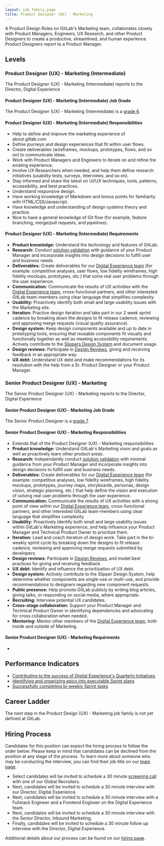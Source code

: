 ```yaml
---
layout: job_family_page
title: Product Designer (UX) - Marketing
---
```

 
A Product Design Roles on GitLab's Marketing team, collaborates closely with Product Managers, Engineers, UX Research, and other Product Designers to create a productive, streamlined, and human experience. Product Designers report to a Product Manager.

## Levels

### Product Designer (UX) - Marketing (Intermediate)

The Product Designer (UX) - Marketing (Intermediate) reports to the Director, Digital Experience

#### Product Designer (UX) - Marketing (Intermediate) Job Grade

The Product Designer (UX) - Marketing (Intermediate) is a [grade 6](/handbook/total-rewards/compensation/compensation-calculator/#gitlab-job-grades).

#### Product Designer (UX) - Marketing (Intermediate) Responsibilities

* Help to define and improve the marketing experience of about.gitlab.com
* Define journeys and design experiences that fit within user flows.
* Create deliverables (wireframes, mockups, prototypes, flows, and so on) to communicate ideas.
* Work with Product Managers and Engineers to iterate on and refine the existing experience.
* Involve UX Researchers when needed, and help them define research initiatives (usability tests, surveys, interviews, and so on).
* Stay informed and share the latest on UI/UX techniques, tools, patterns, accessibility, and best practices.
* Understand responsive design.
* Have working knowledge of Markdown and bonus points for familiarity with HTML/CSS/Javascript.
* Have knowledge and understanding of design systems theory and practice.
* Nice to have a general knowledge of Git flow (for example, feature branching, merge/pull requests, and pipelines).

#### Product Designer (UX) - Marketing (Intermediate) Requirements

* **Product knowledge:** Understand the technology and features of GitLab.
* **Research:** Conduct [solution validation](/handbook/product-development-flow/#validation-phase-4-solution-validation) with guidance of your Product Manager and incorporate insights into design decisions to fulfill user and business needs.
* **Deliverables:** Create deliverables for our [Digital Experience team](/handbook/marketing/inbound-marketing/digital-experience/) (for example: competitive analyses, user flows, low fidelity wireframes, high fidelity mockups, prototypes, etc.) that solve real user problems through the user experience.
* **Communication:** Communicate the results of UX activities with the [Digital Experience team](/handbook/marketing/inbound-marketing/digital-experience/), cross-functional partners, and other interested GitLab team-members using clear language that simplifies complexity.
* **Usability:** Proactively identify both small and large usability issues with the Marketing site.
* **Iteration:** Practice design iteration and take part in our 2 week sprint cadence by breaking down the designs to fit release cadence, reviewing and approving merge requests (visual quality assurance).
* **Design system:** Keep design components available and up to date in prototyping tools, ensuring that reusable components fit visually and functionally together as well as meeting accessibility requirements. Actively contribute to the [Slippers Design System](https://gitlab-com.gitlab.io/marketing/inbound-marketing/slippers-ui/) and document usage.
* **Design reviews:** Participate in [Design Reviews](/handbook/product/ux/product-designer/#design-reviews), giving and receiving feedback in an appropriate way.
* **UX debt:** Understand UX debt and make recommendations for its resolution with the help from a Sr. Product Designer or your Product Manager.

### Senior Product Designer (UX) - Marketing

The Senior Product Designer (UX) - Marketing reports to the Director, Digital Experience

#### Senior Product Designer (UX) - Marketing Job Grade

The Senior Product Designer is a [grade 7](/handbook/total-rewards/compensation/compensation-calculator/#gitlab-job-grades).

#### Senior Product Designer (UX) - Marketing Responsibilities

* Extends that of the Product Designer (UX) - Marketing responsibilities
* **Product knowledge:** Understand GitLab's Marketing vison and goals as well as proactively learn other product areas.
* **Research:** Independently conduct [solution validation](/handbook/product-development-flow/#validation-phase-4-solution-validation) with minimal guidance from your Product Manager and incorporate insights into design decisions to fulfill user and business needs.
* **Deliverables:** Create deliverables for our [Digital Experience team](/handbook/marketing/inbound-marketing/digital-experience/) (for example: competitive analyses, low fidelity wireframes, high fidelity mockups, prototypes, journey maps, storyboards, personas, design vision, strategic planning, etc.) that help define the vision and execution of solving real user problems through the user experience.
* **Communication:** Communicate the results of UX activities with a strong point of view within our [Digital Experience team](/handbook/marketing/inbound-marketing/digital-experience/), cross-functional partners, and other interested GitLab team-members using clear language that simplifies complexity.
* **Usability:** Proactively identify both small and large usability issues within GitLab's Marketing experience, and help influence your Product  Manager and Technical Product Owner to prioritize them.
* **Iteration:** Lead and coach iteration of design work. Take part in the bi-weekly sprint cycle by breaking down the designs to fit release cadence, reviewing and approving merge requests submitted by developers.
* **Design reviews:** Participate in [Design Reviews](/handbook/product/ux/product-designer/#design-reviews), and model best practices for giving and receiving feedback
* **UX debt:** Identify and influence the prioritization of UX debt.
* **Design system:** Actively contribute to the Slipper Design System, help determine whether components are single-use or multi-use, and provide recommendations to designers regarding new component requests.
* **Public presence:** Help promote GitLab publicly by writing blog articles, giving talks, or responding on social media, where appropriate.
* **Recruiting:** Interview potential UX candidates.
* **Cross-stage collaboration:** Support your Product Manager and Technical Product Owner in identifying dependencies and advocating for cross collaboration when needed.
* **Mentoring:** Mentor other members of the [Digital Experience team](/handbook/marketing/inbound-marketing/digital-experience/), both inside and outside of Marketing.

#### Senior Product Designer (UX) - Marketing Requirments

*

## Performance Indicators
* [Contributing to the success of Digital Experience's Quarterly Initiatives](/handbook/marketing/inbound-marketing/digital-experience/#okrs)
* [Identifying and organizing epics into executable Sprint plans](/handbook/marketing/inbound-marketing/digital-experience/#iteration-process)
* [Successfully completing bi-weekly Sprint tasks](/handbook/marketing/inbound-marketing/digital-experience/#sprint-cycle)

 
## Career Ladder
 
The next step in the Product Design (UX) - Marketing job family is not yet defined at GitLab.
 
## Hiring Process
 
Candidates for this position can expect the hiring process to follow the order below. Please keep in mind that candidates can be declined from the position at any stage of the process. To learn more about someone who may be conducting the interview, you can find their job title on our [team page](/company/team/).
 
* Select candidates will be invited to schedule a 30 minute [screening call](/handbook/hiring/#screening-call) with one of our Global Recruiters.
* Next, candidates will be invited to schedule a 30 minute interview with our Director, Digital Experience.
* Next, candidates will be invited to schedule a 30 minute interview with a Fullstack Engineer and a Frontend Engineer on the Digital Experience team. 
* Next, candidates will be invited to schedule a 30 minute interview with the Senior Director, Inbound Marketing.
* Finally, candidates will be invited to schedule a 30 minute follow up interview with the Director, Digital Experience.
 
Additional details about our process can be found on our [hiring page](/handbook/hiring/).
